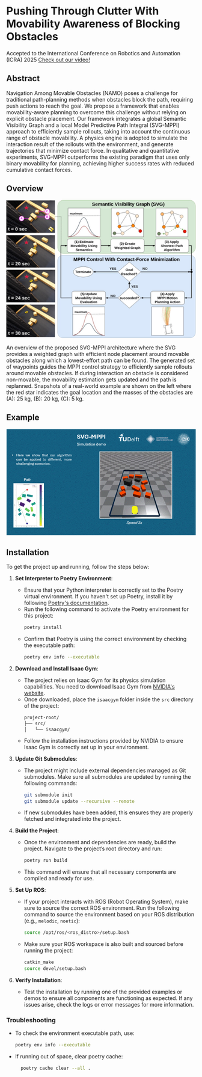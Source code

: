# Pushing Through Clutter With Movability Awareness of Blocking Obstacles
Accepted to the International Conference on Robotics and Automation (ICRA) 2025
[Check out our video!](https://www.youtube.com/watch?v=oePiRNrdl4Q)

## Abstract
Navigation Among Movable Obstacles (NAMO) poses a challenge for traditional path-planning methods when obstacles block the path, requiring push actions to reach the goal. We propose a framework that enables movability-aware planning to overcome this challenge without relying on explicit obstacle placement. Our framework integrates a global Semantic Visibility Graph and a local Model Predictive Path Integral (SVG-MPPI) approach to efficiently sample rollouts, taking into account the continuous range of obstacle movability. A physics engine is adopted to simulate the interaction result of the rollouts with the environment, and generate trajectories that minimize contact force. In qualitative and quantitative experiments, SVG-MPPI outperforms the existing paradigm that uses only binary movability for planning, achieving higher success rates with reduced cumulative contact forces.

## Overview
![SVG-MPPI Architecture Overview](docs/overview_svg_mppi.jpg)

An overview of the proposed SVG-MPPI architecture where the SVG provides a weighted graph with efficient node placement around movable obstacles along which a lowest-effort path can be found. The generated set of waypoints guides the MPPI control strategy to efficiently sample rollouts around movable obstacles. If during interaction an obstacle is considered non-movable, the movability estimation gets updated and the path is replanned. Snapshots of a real-world example are shown on the left where the red star indicates the goal location and the masses of the obstacles are (A): 25 kg, (B): 20 kg, (C): 5 kg.

## Example
![SVG-MPPI Demonstration](docs/demonstration.gif)


## Installation
To get the project up and running, follow the steps below:

1. **Set Interpreter to Poetry Environment**:
    - Ensure that your Python interpreter is correctly set to the Poetry virtual environment. If you haven't set up Poetry, install it by following [Poetry's documentation](https://python-poetry.org/docs/).
    - Run the following command to activate the Poetry environment for this project:
      ```bash
      poetry install
      ```
    - Confirm that Poetry is using the correct environment by checking the executable path:
      ```bash
      poetry env info --executable
      ```

2. **Download and Install Isaac Gym**:
    - The project relies on Isaac Gym for its physics simulation capabilities. You need to download Isaac Gym from [NVIDIA's website](https://developer.nvidia.com/isaac-gym).
    - Once downloaded, place the `isaacgym` folder inside the `src` directory of the project:
      ```
      project-root/
      ├── src/
      │   └── isaacgym/
      ```
    - Follow the installation instructions provided by NVIDIA to ensure Isaac Gym is correctly set up in your environment.

3. **Update Git Submodules**:
    - The project might include external dependencies managed as Git submodules. Make sure all submodules are updated by running the following commands:
      ```bash
      git submodule init
      git submodule update --recursive --remote
      ```
    - If new submodules have been added, this ensures they are properly fetched and integrated into the project.

4. **Build the Project**:
    - Once the environment and dependencies are ready, build the project. Navigate to the project’s root directory and run:
      ```bash
      poetry run build
      ```
    - This command will ensure that all necessary components are compiled and ready for use.

5. **Set Up ROS**:
    - If your project interacts with ROS (Robot Operating System), make sure to source the correct ROS environment. Run the following command to source the environment based on your ROS distribution (e.g., `melodic`, `noetic`):
      ```bash
      source /opt/ros/<ros_distro>/setup.bash
      ```
    - Make sure your ROS workspace is also built and sourced before running the project:
      ```bash
      catkin_make
      source devel/setup.bash
      ```

6. **Verify Installation**:
    - Test the installation by running one of the provided examples or demos to ensure all components are functioning as expected. If any issues arise, check the logs or error messages for more information.


### Troubleshooting
- To check the environment executable path, use:
  ```bash
  poetry env info --executable
  ```
- If running out of space, clear poetry cache:
  ```bash
    poetry cache clear --all .
  ```


